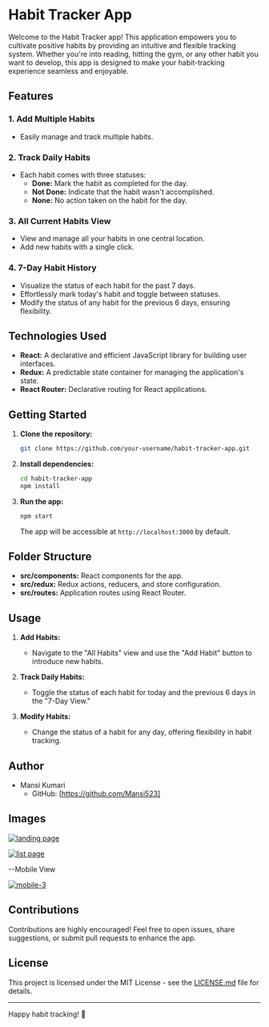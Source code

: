 # Habit Tracker App

Welcome to the Habit Tracker app! This application empowers you to cultivate positive habits by providing an intuitive and flexible tracking system. Whether you're into reading, hitting the gym, or any other habit you want to develop, this app is designed to make your habit-tracking experience seamless and enjoyable.

## Features

### 1. **Add Multiple Habits**
   - Easily manage and track multiple habits.

### 2. **Track Daily Habits**
   - Each habit comes with three statuses:
     - **Done:** Mark the habit as completed for the day.
     - **Not Done:** Indicate that the habit wasn't accomplished.
     - **None:** No action taken on the habit for the day.

### 3. **All Current Habits View**
   - View and manage all your habits in one central location.
   - Add new habits with a single click.

### 4. **7-Day Habit History**
   - Visualize the status of each habit for the past 7 days.
   - Effortlessly mark today's habit and toggle between statuses.
   - Modify the status of any habit for the previous 6 days, ensuring flexibility.

## Technologies Used

- **React:** A declarative and efficient JavaScript library for building user interfaces.
- **Redux:** A predictable state container for managing the application's state.
- **React Router:** Declarative routing for React applications.

## Getting Started

1. **Clone the repository:**
   ```bash
   git clone https://github.com/your-username/habit-tracker-app.git
   ```

2. **Install dependencies:**
   ```bash
   cd habit-tracker-app
   npm install
   ```

3. **Run the app:**
   ```bash
   npm start
   ```

   The app will be accessible at `http://localhost:3000` by default.

## Folder Structure

- **src/components:** React components for the app.
- **src/redux:** Redux actions, reducers, and store configuration.
- **src/routes:** Application routes using React Router.

## Usage

1. **Add Habits:**
   - Navigate to the "All Habits" view and use the "Add Habit" button to introduce new habits.

2. **Track Daily Habits:**
   - Toggle the status of each habit for today and the previous 6 days in the "7-Day View."

3. **Modify Habits:**
   - Change the status of a habit for any day, offering flexibility in habit tracking.

## Author

- Mansi Kumari
  - GitHub: [https://github.com/Mansi523]

## Images

<a href="https://github.com/Mansi523/Habit-Tracker"><img src="https://i.ibb.co/0cgZMhd/Screenshot-58.png" alt="landing page" /></a>

<a href="https://github.com/Mansi523/Habit-Tracker"><img src="https://i.ibb.co/THtKQQD/Screenshot-60.png" alt="list page" /></a>

--Mobile View

<a href="https://github.com/Mansi523/Habit-Tracker"><img src="https://i.ibb.co/Z8X1Yyb/mobile-3.png" alt="mobile-3" /></a>

## Contributions

Contributions are highly encouraged! Feel free to open issues, share suggestions, or submit pull requests to enhance the app.

## License

This project is licensed under the MIT License - see the [LICENSE.md](LICENSE.md) file for details.

---

Happy habit tracking! 🚀